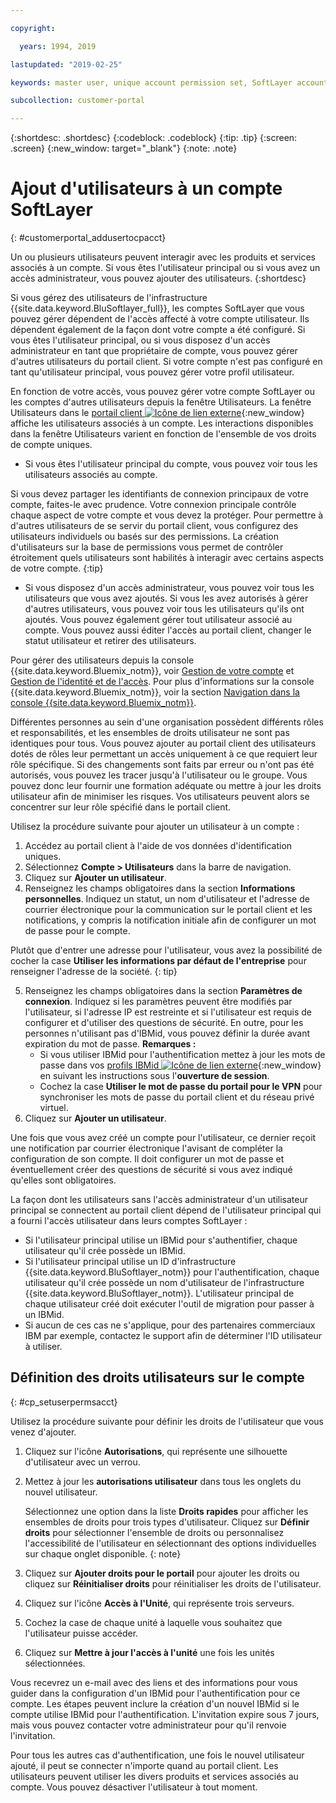 ```yaml
---

copyright:

  years: 1994, 2019

lastupdated: "2019-02-25"

keywords: master user, unique account permission set, SoftLayer account, account permissions 

subcollection: customer-portal

---
```


{:shortdesc: .shortdesc}
{:codeblock: .codeblock}
{:tip: .tip}
{:screen: .screen}
{:new_window: target="_blank"}
{:note: .note}


# Ajout d'utilisateurs à un compte SoftLayer
{: #customerportal_addusertocpacct}

Un ou plusieurs utilisateurs peuvent interagir avec les produits et services associés à un compte. Si vous êtes l'utilisateur principal ou si vous avez un accès administrateur, vous pouvez ajouter des utilisateurs.
{:shortdesc}

Si vous gérez des utilisateurs de l'infrastructure {{site.data.keyword.BluSoftlayer_full}}, les comptes SoftLayer que vous pouvez gérer dépendent de l'accès affecté à votre compte utilisateur. Ils dépendent également de la façon dont votre compte a été configuré. Si vous êtes l'utilisateur principal, ou si vous disposez d'un accès administrateur en tant que propriétaire de compte, vous pouvez gérer d'autres utilisateurs du portail client. Si votre compte n'est pas configuré en tant qu'utilisateur principal, vous pouvez gérer votre profil utilisateur.

En fonction de votre accès, vous pouvez gérer votre compte SoftLayer ou les comptes d'autres utilisateurs depuis la fenêtre Utilisateurs. La fenêtre Utilisateurs dans le [portail client ![Icône de lien externe](../icons/launch-glyph.svg)](https://control.softlayer.com/){:new_window} affiche les utilisateurs associés à un compte. Les interactions disponibles dans la fenêtre Utilisateurs varient en fonction de l'ensemble de vos droits de compte uniques.
  * Si vous êtes l'utilisateur principal du compte, vous pouvez voir tous les utilisateurs associés au compte.

  Si vous devez partager les identifiants de connexion principaux de votre compte, faites-le avec prudence. Votre connexion principale contrôle chaque aspect de votre compte et vous devez la protéger. Pour permettre à d'autres utilisateurs de se servir du portail client, vous configurez des utilisateurs individuels ou basés sur des permissions. La création d'utilisateurs sur la base de permissions vous permet de contrôler étroitement quels utilisateurs sont habilités à interagir avec certains aspects de votre compte.
{:tip}

  * Si vous disposez d'un accès administrateur, vous pouvez voir tous les utilisateurs que vous avez ajoutés. Si vous les avez autorisés à gérer d'autres utilisateurs, vous pouvez voir tous les utilisateurs qu'ils ont ajoutés. Vous pouvez également gérer tout utilisateur associé au compte. Vous pouvez aussi éditer l'accès au portail client, changer le statut utilisateur et retirer des utilisateurs.

Pour gérer des utilisateurs depuis la console {{site.data.keyword.Bluemix_notm}}, voir [Gestion de votre compte](/docs/account?topic=account-signup#signup) et [Gestion de l'identité et de l'accès](/docs/iam?topic=iam-getstarted#getstarted). Pour plus d'informations sur la console {{site.data.keyword.Bluemix_notm}}, voir la section [Navigation dans la console {{site.data.keyword.Bluemix_notm}}](/docs/overview?topic=overview-ui#ui).

Différentes personnes au sein d'une organisation possèdent différents rôles et responsabilités, et les ensembles de droits utilisateur ne sont pas identiques pour tous. Vous pouvez ajouter au portail client des utilisateurs dotés de rôles leur permettant un accès uniquement à ce que requiert leur rôle spécifique. Si des changements sont faits par erreur ou n'ont pas été autorisés, vous pouvez les tracer jusqu'à l'utilisateur ou le groupe. Vous pouvez donc leur fournir une formation adéquate ou mettre à jour les droits utilisateur afin de minimiser les risques. Vos utilisateurs peuvent alors se concentrer sur leur rôle spécifié dans le portail client.

Utilisez la procédure suivante pour ajouter un utilisateur à un compte :

1. Accédez au portail client à l'aide de vos données d'identification uniques.
2. Sélectionnez **Compte > Utilisateurs** dans la barre de navigation.
3. Cliquez sur **Ajouter un utilisateur**.
4. Renseignez les champs obligatoires dans la section **Informations personnelles**. Indiquez un statut, un nom d'utilisateur et l'adresse de courrier électronique pour la communication sur le portail client et les notifications, y compris la notification initiale afin de configurer un mot de passe pour le compte.

  Plutôt que d'entrer une adresse pour l'utilisateur, vous avez la possibilité de cocher la case **Utiliser les informations par défaut de l'entreprise** pour renseigner l'adresse de la société.
  {: tip}

5. Renseignez les champs obligatoires dans la section **Paramètres de connexion**. Indiquez si les paramètres peuvent être modifiés par l'utilisateur, si l'adresse IP est restreinte et si l'utilisateur est requis de configurer et d'utiliser des questions de sécurité. En outre, pour les personnes n'utilisant pas d'IBMid, vous pouvez définir la durée avant expiration du mot de passe.
    **Remarques :**
    * Si vous utiliser IBMid pour l'authentification mettez à jour les mots de passe dans vos [profils IBMid ![Icône de lien externe](../icons/launch-glyph.svg)](https://www.ibm.com/account/profile){:new_window} en suivant les instructions sous l'**ouverture de session**.
    * Cochez la case **Utiliser le mot de passe du portail pour le VPN** pour synchroniser les mots de passe du portail client et du réseau privé virtuel.
6. Cliquez sur **Ajouter un utilisateur**.

Une fois que vous avez créé un compte pour l'utilisateur, ce dernier reçoit une notification par courrier électronique l'avisant de compléter la configuration de son compte. Il doit configurer un mot de passe et éventuellement créer des questions de sécurité si vous avez indiqué qu'elles sont obligatoires.

La façon dont les utilisateurs sans l'accès administrateur d'un utilisateur principal se connectent au portail client dépend de l'utilisateur principal qui a fourni l'accès utilisateur dans leurs comptes SoftLayer :
  * Si l'utilisateur principal utilise un IBMid pour s'authentifier, chaque utilisateur qu'il crée possède un IBMid.
  * Si l'utilisateur principal utilise un ID d'infrastructure {{site.data.keyword.BluSoftlayer_notm}} pour l'authentification, chaque utilisateur qu'il crée possède un nom d'utilisateur de l'infrastructure {{site.data.keyword.BluSoftlayer_notm}}. L'utilisateur principal de chaque utilisateur créé doit exécuter l'outil de migration pour passer à un IBMid.
  * Si aucun de ces cas ne s'applique, pour des partenaires commerciaux IBM par exemple, contactez le support afin de déterminer l'ID utilisateur à utiliser.

## Définition des droits utilisateurs sur le compte
{: #cp_setuserpermsacct}

Utilisez la procédure suivante pour définir les droits de l'utilisateur que vous venez d'ajouter.

1. Cliquez sur l'icône **Autorisations**, qui représente une silhouette d'utilisateur avec un verrou.
2. Mettez à jour les **autorisations utilisateur** dans tous les onglets du nouvel utilisateur.

    Sélectionnez une option dans la liste **Droits rapides** pour afficher les ensembles de droits pour trois types d'utilisateur. Cliquez sur **Définir droits** pour sélectionner l'ensemble de droits ou personnalisez l'accessibilité de l'utilisateur en sélectionnant des options individuelles sur chaque onglet disponible.
    {: note}
    
3. Cliquez sur **Ajouter droits pour le portail** pour ajouter les droits ou cliquez sur **Réinitialiser droits** pour réinitialiser les droits de l'utilisateur.
4. Cliquez sur l'icône **Accès à l'Unité**, qui représente trois serveurs.
5. Cochez la case de chaque unité à laquelle vous souhaitez que l'utilisateur puisse accéder.
6. Cliquez sur **Mettre à jour l'accès à l'unité** une fois les unités sélectionnées.

Vous recevrez un e-mail avec des liens et des informations pour vous guider dans la configuration d'un IBMid pour l'authentification pour ce compte. Les étapes peuvent inclure la création d'un nouvel IBMid si le compte utilise IBMid pour l'authentification. L'invitation expire sous 7 jours, mais vous pouvez contacter votre administrateur pour qu'il renvoie l'invitation.

Pour tous les autres cas d'authentification, une fois le nouvel utilisateur ajouté, il peut se connecter n'importe quand au portail client. Les utilisateurs peuvent utiliser les divers produits et services associés au compte. Vous pouvez désactiver l'utilisateur à tout moment.
